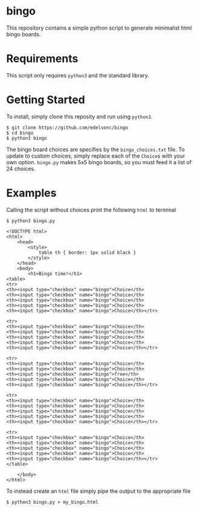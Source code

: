 # bingo
This repository contains a simple python script to generate minimalist html
bingo boards.

# Requirements

This script only requires `python3` and the standard library.

# Getting Started

To install, simply clone this reposity and run using `python3`.
```
$ git clone https://github.com/edelsonc/bingo
$ cd bingo
$ python3 bingo
```

The bingo board choices are specifies by the `bingo_choices.txt` file. To
update to custom choices, simply replace each of the `Choice`s with your own
option. `bingo.py` makes 5x5 bingo boards, so you must feed it a list of 24
choices.

# Examples
Calling the script without choices print the following `html` to terminal

```
$ python3 bingo.py

<!DOCTYPE html>
<html>
    <head>
        <style>
            table th { border: 1px solid black }
        </style>
    </head>
    <body>
        <h1>Bingo time!</h1>
<table>
<tr>
<th><input type="checkbox" name="bingo">Choice</th>
<th><input type="checkbox" name="bingo">Choice</th>
<th><input type="checkbox" name="bingo">Choice</th>
<th><input type="checkbox" name="bingo">Choice</th>
<th><input type="checkbox" name="bingo">Choice</th></tr>

<tr>
<th><input type="checkbox" name="bingo">Choice</th>
<th><input type="checkbox" name="bingo">Choice</th>
<th><input type="checkbox" name="bingo">Choice</th>
<th><input type="checkbox" name="bingo">Choice</th>
<th><input type="checkbox" name="bingo">Choice</th></tr>

<tr>
<th><input type="checkbox" name="bingo">Choice</th>
<th><input type="checkbox" name="bingo">Choice</th>
<th><input type="checkbox" name="bingo">free</th>
<th><input type="checkbox" name="bingo">Choice</th>
<th><input type="checkbox" name="bingo">Choice</th></tr>

<tr>
<th><input type="checkbox" name="bingo">Choice</th>
<th><input type="checkbox" name="bingo">Choice</th>
<th><input type="checkbox" name="bingo">Choice</th>
<th><input type="checkbox" name="bingo">Choice</th>
<th><input type="checkbox" name="bingo">Choice</th></tr>

<tr>
<th><input type="checkbox" name="bingo">Choice</th>
<th><input type="checkbox" name="bingo">Choice</th>
<th><input type="checkbox" name="bingo">Choice</th>
<th><input type="checkbox" name="bingo">Choice</th>
<th><input type="checkbox" name="bingo">Choice</th></tr>
</table>

    </body>
</html>
```

To instead create an `html` file simply pipe the output to the appropriate
file
```
$ python3 bingo.py > my_bingo.html
```
